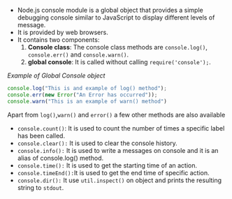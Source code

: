 - Node.js console module is a global object that provides a simple debugging console similar to JavaScript to display different levels of message.
- It is provided by web browsers.
- It contains two components:
	 1. **Console class**: The console class methods are `console.log()`, `console.err()` and `console.warn()`.
	 2. **global console**: It is called without calling `require('console');`.

*Example of Global Console object*

```JavaScript
console.log("This is and example of log() method");
console.err(new Error("An Error has occurred"));
console.warn("This is an example of warn() method")
```

Apart from `log()`,`warn()` and `error()` a few other methods are also available
- `console.count()`: It is used to count the number of times a specific label has been called.
- `console.clear():` It is used to clear the console history.
- `console.info():` It is used to write a messages on console and it is an alias of console.log() method.
- `console.time():` It is used to get the starting time of an action.
- `console.timeEnd():`It is used to get the end time of specific action.
- `console.dir():` It use `util.inspect()` on object and prints the resulting string to `stdout`.